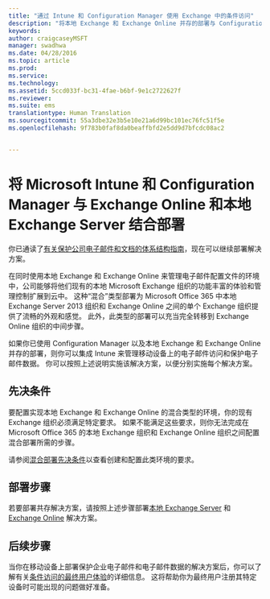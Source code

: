 ```yaml
---
title: "通过 Intune 和 Configuration Manager 使用 Exchange 中的条件访问"
description: "将本地 Exchange 和 Exchange Online 并存的部署与 Configuration Manager 和 Intune 配合使用，来管理移动设备上的电子邮件访问和保护电子邮件数据。"
keywords: 
author: craigcaseyMSFT
manager: swadhwa
ms.date: 04/28/2016
ms.topic: article
ms.prod: 
ms.service: 
ms.technology: 
ms.assetid: 5ccd033f-bc31-4fae-b6bf-9e1c2722627f
ms.reviewer: 
ms.suite: ems
translationtype: Human Translation
ms.sourcegitcommit: 55a3dbe32e3b5e10e21a6d99bc101ec76fc51f5e
ms.openlocfilehash: 9f783b0faf8da0beaffbfd2e5dd9d7bfcdc08ac2


---
```


# 将 Microsoft Intune 和 Configuration Manager 与 Exchange Online 和本地 Exchange Server 结合部署
你已通读了[有关保护公司电子邮件和文档的体系结构指南](architecture-guidance-for-protecting-company-email-and-documents.md)，现在可以继续部署解决方案。

在同时使用本地 Exchange 和 Exchange Online 来管理电子邮件配置文件的环境中，公司能够将他们现有的本地 Microsoft Exchange 组织的功能丰富的体验和管理控制扩展到云中。 这种“混合”类型部署为 Microsoft Office 365 中本地 Exchange Server 2013 组织和 Exchange Online 之间的单个 Exchange 组织提供了流畅的外观和感觉。 此外，此类型的部署可以充当完全转移到 Exchange Online 组织的中间步骤。

如果你已使用 Configuration Manager 以及本地 Exchange 和 Exchange Online 并存的部署，则你可以集成 Intune 来管理移动设备上的电子邮件访问和保护电子邮件数据。 你可以按照上述说明实施该解决方案，以便分别实施每个解决方案。

## 先决条件
要配置实现本地 Exchange 和 Exchange Online 的混合类型的环境，你的现有 Exchange 组织必须满足特定要求。 如果不能满足这些要求，则你无法完成在 Microsoft Office 365 的本地 Exchange 组织和 Exchange Online 组织之间配置混合部署所需的步骤。

请参阅[混合部署先决条件](https://technet.microsoft.com/library/hh534377.aspx)以查看创建和配置此类环境的要求。

## 部署步骤
若要部署共存解决方案，请按照上述步骤部署[本地 Exchange Server](conditional-access-intune-configmgr-exchange.md) 和 [Exchange Online](conditional-access-intune-configmgr-exchange-online.md) 解决方案。

## 后续步骤
当你在移动设备上部署保护企业电子邮件和电子邮件数据的解决方案后，你可以了解有关[条件访问的最终用户体验](end-user-experience-conditional-access.md)的详细信息。 这将帮助你为最终用户注册其特定设备时可能出现的问题做好准备。



<!--HONumber=Aug16_HO1-->


